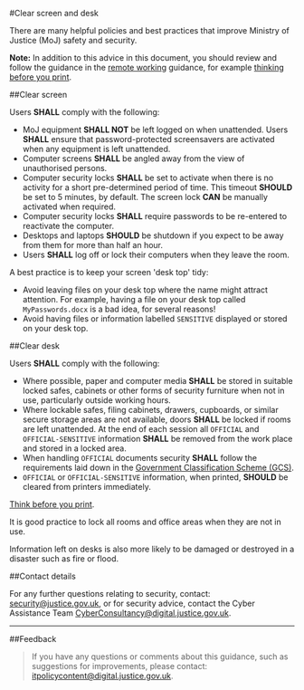 #Clear screen and desk

There are many helpful policies and best practices that improve Ministry of Justice (MoJ) safety and security.

**Note:** In addition to this advice in this document, you should review and follow the guidance in the [remote working](remote-working.md) guidance, for example [thinking before you print](remote-working.md#printing).

##Clear screen

Users **SHALL** comply with the following:

* MoJ equipment **SHALL NOT** be left logged on when unattended. Users **SHALL** ensure that password-protected screensavers are activated when any equipment is left unattended.
* Computer screens **SHALL** be angled away from the view of unauthorised persons.
* Computer security locks **SHALL** be set to activate when there is no activity for a short pre-determined period of time. This timeout **SHOULD** be set to 5 minutes, by default. The screen lock **CAN** be manually activated when required.
* Computer security locks **SHALL** require passwords to be re-entered to reactivate the computer.
* Desktops and laptops **SHOULD** be shutdown if you expect to be away from them for more than half an hour.
* Users **SHALL** log off or lock their computers when they leave the room.

A best practice is to keep your screen 'desk top' tidy:

* Avoid leaving files on your desk top where the name might attract attention. For example, having a file on your desk top called `MyPasswords.docx` is a bad idea, for several reasons!
* Avoid having files or information labelled `SENSITIVE` displayed or stored on your desk top.

##Clear desk

Users **SHALL** comply with the following:

* Where possible, paper and computer media **SHALL** be stored in suitable locked safes, cabinets or other forms of security furniture when not in use, particularly outside working hours.
* Where lockable safes, filing cabinets, drawers, cupboards, or similar secure storage areas are not available, doors **SHALL** be locked if rooms are left unattended. At the end of each session all `OFFICIAL` and `OFFICIAL-SENSITIVE` information **SHALL** be removed from the work place and stored in a locked area.
* When handling `OFFICIAL` documents security **SHALL** follow the requirements laid down in the [Government Classification Scheme (GCS)](information-classification-handling-and-security-guide.md).
* `OFFICIAL` or `OFFICIAL-SENSITIVE` information, when printed, **SHOULD** be cleared from printers immediately.

[Think before you print](remote-working.md#printing).

It is good practice to lock all rooms and office areas when they are not in use.

Information left on desks is also more likely to be damaged or destroyed in a disaster such as fire or flood.

##Contact details

For any further questions relating to security, contact: [security@justice.gov.uk](mailto:security@justice.gov.uk), or for security advice, contact the Cyber Assistance Team [CyberConsultancy@digital.justice.gov.uk](mailto:CyberConsultancy@digital.justice.gov.uk).

---

##Feedback

> If you have any questions or comments about this guidance, such as suggestions for improvements, please contact: [itpolicycontent@digital.justice.gov.uk](mailto:itpolicycontent@digital.justice.gov.uk).

